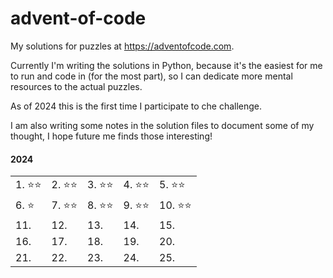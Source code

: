 # advent-of-code

My solutions for puzzles at https://adventofcode.com.

Currently I'm writing the solutions in Python, because it's the easiest for me to run and code in (for the most part), so I can dedicate more mental resources to the actual puzzles.

As of 2024 this is the first time I participate to che challenge.

I am also writing some notes in the solution files to document some of my thought, I hope future me finds those interesting!

#### 2024
|          |          |          |          |          |
|  ------  |  ------  |  ------  |  ------  |  ------  |
| 1. ⭐⭐ | 2. ⭐⭐ | 3. ⭐⭐ | 4. ⭐⭐ | 5. ⭐⭐ |
| 6. ⭐   | 7. ⭐⭐ | 8. ⭐⭐ | 9. ⭐⭐ | 10. ⭐⭐ |
| 11.      | 12.      | 13.      | 14.      | 15.      |
| 16.      | 17.      | 18.      | 19.      | 20.      |
| 21.      | 22.      | 23.      | 24.      | 25.      |
